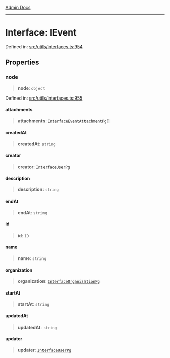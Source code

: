 [Admin Docs](/)

***

# Interface: IEvent

Defined in: [src/utils/interfaces.ts:954](https://github.com/PalisadoesFoundation/talawa-admin/blob/main/src/utils/interfaces.ts#L954)

## Properties

### node

> **node**: `object`

Defined in: [src/utils/interfaces.ts:955](https://github.com/PalisadoesFoundation/talawa-admin/blob/main/src/utils/interfaces.ts#L955)

#### attachments

> **attachments**: [`InterfaceEventAttachmentPg`](utils\interfaces\README\interfaces\InterfaceEventAttachmentPg.md)[]

#### createdAt

> **createdAt**: `string`

#### creator

> **creator**: [`InterfaceUserPg`](utils\interfaces\README\interfaces\InterfaceUserPg.md)

#### description

> **description**: `string`

#### endAt

> **endAt**: `string`

#### id

> **id**: `ID`

#### name

> **name**: `string`

#### organization

> **organization**: [`InterfaceOrganizationPg`](utils\interfaces\README\interfaces\InterfaceOrganizationPg.md)

#### startAt

> **startAt**: `string`

#### updatedAt

> **updatedAt**: `string`

#### updater

> **updater**: [`InterfaceUserPg`](utils\interfaces\README\interfaces\InterfaceUserPg.md)
